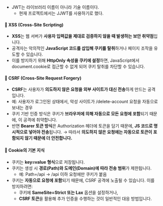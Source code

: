 - JWT는 라이브러리 이름이 아니라 기술 이름이다.
	- 현재 프로젝트에서는 JJWT를 사용하기로 했다.


#### **🔐 XSS (Cross-Site Scripting)**

- **XSS**는 웹 서버가 **사용자 입력값을 제대로 검증하지 않을 때 발생하는 보안 취약점**입니다.
- 공격자는 악의적인 **JavaScript 코드를 삽입해 쿠키를 탈취**하거나 페이지 조작을 유도할 수 있습니다.
- 이를 방지하기 위해 **HttpOnly 속성을 쿠키에 설정**하면, JavaScript에서 document.cookie로 접근할 수 없게 되어 쿠키 탈취를 차단할 수 있습니다.

#### **🎯 CSRF (Cross-Site Request Forgery)**

- **CSRF**는 사용자가 **의도하지 않은 요청을 외부 사이트가 대신 전송**하게 만드는 공격입니다.
- 예: 사용자가 로그인된 상태에서, 악성 사이트가 /delete-account 요청을 자동으로 보내는 경우
- 쿠키 기반 인증 방식은 쿠키가 **브라우저에 의해 자동으로 모든 요청에 포함**되기 때문에, 이 공격에 취약합니다.
- 반면 **Bearer 토큰 방식**은 Authorization 헤더에 토큰을 담기 때문에, **JS 코드로 명시적으로 넣어야 전송**됩니다.
    → 따라서 **의도하지 않은 요청에는 자동으로 토큰이 포함되지 않기 때문에 더 안전합니다.**

#### **🍪 Cookie의 기본 지식**
- 쿠키는 **key=value 형식**으로 저장됩니다.
- 쿠키는 생성 시 **경로(Path)와 도메인(Domain)에 따라 전송 범위**가 제한됩니다.
    - 예: Path=/api → /api 이하 요청에만 쿠키가 붙음
- 쿠키는 **자동으로 요청에 포함**되기 때문에, CSRF 공격에 노출될 수 있습니다.
    이를 방지하려면:
    - 쿠키에 **SameSite=Strict 또는 Lax** 옵션을 설정하거나,
    - **CSRF 토큰**을 활용해 추가 인증을 수행하는 것이 일반적인 대응 방법입니다.